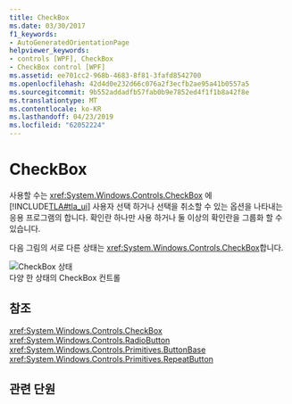 ```yaml
---
title: CheckBox
ms.date: 03/30/2017
f1_keywords:
- AutoGeneratedOrientationPage
helpviewer_keywords:
- controls [WPF], CheckBox
- CheckBox control [WPF]
ms.assetid: ee701cc2-968b-4683-8f81-3fafd8542700
ms.openlocfilehash: 42d4d0e232d66c076a2f3ecfb2ae95a41b0557a5
ms.sourcegitcommit: 9b552addadfb57fab0b9e7852ed4f1f1b8a42f8e
ms.translationtype: MT
ms.contentlocale: ko-KR
ms.lasthandoff: 04/23/2019
ms.locfileid: "62052224"
---
```

# <a name="checkbox"></a>CheckBox
사용할 수는 <xref:System.Windows.Controls.CheckBox> 에 [!INCLUDE[TLA#tla_ui](../../../../includes/tlasharptla-ui-md.md)] 사용자 선택 하거나 선택을 취소할 수 있는 옵션을 나타내는 응용 프로그램의 합니다. 확인란 하나만 사용 하거나 둘 이상의 확인란을 그룹화 할 수 있습니다.  
  
 다음 그림의 서로 다른 상태는 <xref:System.Windows.Controls.CheckBox>합니다.  
  
 ![CheckBox 상태](./media/ss-ctl-checkbox.png "SS_CTL_checkbox")  
다양 한 상태의 CheckBox 컨트롤  
  
## <a name="reference"></a>참조  
 <xref:System.Windows.Controls.CheckBox>  
  <xref:System.Windows.Controls.RadioButton>  
  <xref:System.Windows.Controls.Primitives.ButtonBase>  
  <xref:System.Windows.Controls.Primitives.RepeatButton>  
  
## <a name="related-sections"></a>관련 단원
